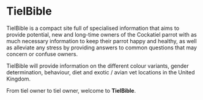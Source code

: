 # **TielBible**

TielBible is a compact site full of specialised information that aims to provide potential, new and long-time owners of the Cockatiel parrot with as much necessary information to keep their parrot happy and healthy, as well as alleviate any stress by providing answers to common questions that may concern or confuse owners. 

TielBible will provide information on the different colour variants, gender determination, behaviour, diet and exotic / avian vet locations in the United Kingdom.

From tiel owner to tiel owner, welcome to **TielBible**.



